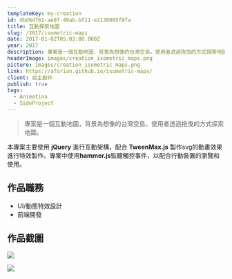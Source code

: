 ```yaml
---
templateKey: my-creation
id: dbd6df61-ae8f-49ab-bf11-e2138085f8fa
title: 互動探索地圖
slug: /2017/isometric-maps
date: 2017-01-02T05:03:00.000Z
year: 2017
description: 專案是一個互動地圖，背景為想像的台灣空島，使用者透過拖曳的方式探索地圖。
headerImage: images/creation_isometric_maps.png
picture: images/creation_isometric_maps.png
link: https://aforian.github.io/isometric-maps/
client: 自主創作
publish: true
tags:
  - Animation
  - SideProject
---
```


> 專案是一個互動地圖，背景為想像的台灣空島，使用者透過拖曳的方式探索地圖。

本專案主要使用 **jQuery** 進行互動架構，配合 **TweenMax.js** 製作svg的動畫效果進行特效製作。專案中使用**hammer.js**監聽觸控事件，以配合行動裝置的瀏覽和使用。

## 作品職務
- UI/動態特效設計
- 前端開發

## 作品截圖

![](/images/creation_isometric_maps-2.png)

![](/images/creation_isometric_maps-3.gif)